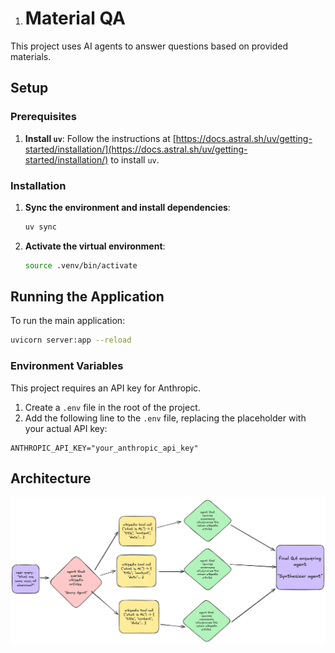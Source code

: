 1. # Material QA

This project uses AI agents to answer questions based on provided materials.

## Setup

### Prerequisites

1. **Install `uv`**: Follow the instructions at [https://docs.astral.sh/uv/getting-started/installation/](https://docs.astral.sh/uv/getting-started/installation/) to install `uv`.

### Installation

1. **Sync the environment and install dependencies**:

    ```bash
    uv sync
    ```

2. **Activate the virtual environment**:

    ```bash
    source .venv/bin/activate
    ```

## Running the Application

To run the main application:

```bash
uvicorn server:app --reload
```

### Environment Variables

This project requires an API key for Anthropic.

1. Create a `.env` file in the root of the project.
2. Add the following line to the `.env` file, replacing the placeholder with your actual API key:

```
ANTHROPIC_API_KEY="your_anthropic_api_key"
```

## Architecture

![Architecture Diagram](architecture.png)
